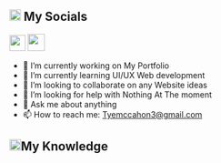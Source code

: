 <!--
  `` to put the text inside of a gray box
-->

<!-- Use this to add a new heading/section
<h2><img src="" height="20"></h2>
-->

<h2><img src="https://media.giphy.com/media/2Wg89Ea84IMmkxMngo/giphy.gif" height="20"> My Socials</h2>
<p>
 
<!-- Email, Buy Me A Coffe -->
<a href="mailto:tyemccahon3@gmail.com" target="_blank"><img height="28" src = "https://img.shields.io/badge/email-8B89CC?&style=for-the-badge&logo=protonmail&logoColor=white"></a>
<a href="https://www.buymeacoffee.com/tyemccahon" target="_blank"><img height="30" src = "https://img.shields.io/badge/-%20buy%20me%20a%20Coffe-ff8c00?style=for-the-badge&logo=&logoColor=white"></a>
</p>


- 🔭 I’m currently working on My Portfolio
- 🌱 I’m currently learning UI/UX Web development
- 👯 I’m looking to collaborate on any Website ideas
- 🤔 I’m looking for help with Nothing At The moment
- 💬 Ask me about anything
- 📫 How to reach me: Tyemccahon3@gmail.com


<h2><img src="" height="20">My Knowledge</h2>
